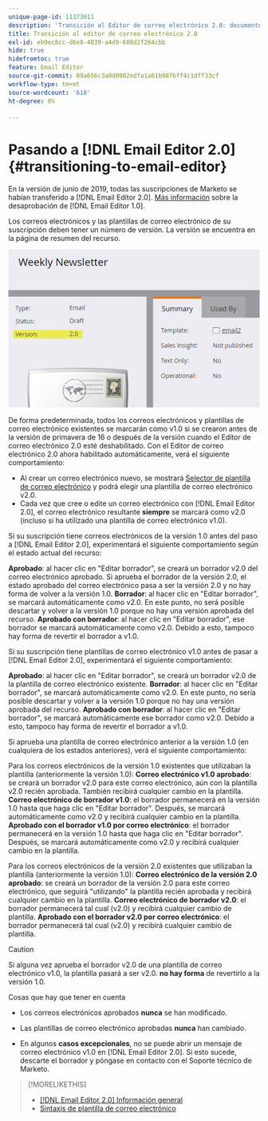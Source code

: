```yaml
---
unique-page-id: 11373011
description: 'Transición al Editor de correo electrónico 2.0: documentos de Marketo, documentación del producto'
title: Transición al editor de correo electrónico 2.0
exl-id: eb9ec8cc-d6e8-4839-a4d9-608d2f264cbb
hide: true
hidefromtoc: true
feature: Email Editor
source-git-commit: 09a656c3a0d0002edfa1a61b987bff4c1dff33cf
workflow-type: tm+mt
source-wordcount: '618'
ht-degree: 0%

---
```


# Pasando a [!DNL Email Editor 2.0] {#transitioning-to-email-editor}

En la versión de junio de 2019, todas las suscripciones de Marketo se habían transferido a [!DNL Email Editor 2.0]. [Más información](https://nation.marketo.com/docs/DOC-7038) sobre la desaprobación de [!DNL Email Editor 1.0].

Los correos electrónicos y las plantillas de correo electrónico de su suscripción deben tener un número de versión. La versión se encuentra en la página de resumen del recurso.

![](assets/five-5.png)

De forma predeterminada, todos los correos electrónicos y plantillas de correo electrónico existentes se marcarán como v1.0 si se crearon antes de la versión de primavera de 16 o después de la versión cuando el Editor de correo electrónico 2.0 esté deshabilitado. Con el Editor de correo electrónico 2.0 ahora habilitado automáticamente, verá el siguiente comportamiento:

* Al crear un correo electrónico nuevo, se mostrará [Selector de plantilla de correo electrónico](email-template-picker-overview.md) y podrá elegir una plantilla de correo electrónico v2.0.
* Cada vez que cree o edite un correo electrónico con [!DNL Email Editor 2.0], el correo electrónico resultante **siempre** se marcará como v2.0 (incluso si ha utilizado una plantilla de correo electrónico v1.0).

Si su suscripción tiene correos electrónicos de la versión 1.0 antes del paso a [!DNL Email Editor 2.0], experimentará el siguiente comportamiento según el estado actual del recurso:

**Aprobado**: al hacer clic en &quot;Editar borrador&quot;, se creará un borrador v2.0 del correo electrónico aprobado. Si aprueba el borrador de la versión 2.0, el estado aprobado del correo electrónico pasa a ser la versión 2.0 y no hay forma de volver a la versión 1.0.
**Borrador**: al hacer clic en &quot;Editar borrador&quot;, se marcará automáticamente como v2.0. En este punto, no será posible descartar y volver a la versión 1.0 porque no hay una versión aprobada del recurso.
**Aprobado con borrador**: al hacer clic en &quot;Editar borrador&quot;, ese borrador se marcará automáticamente como v2.0. Debido a esto, tampoco hay forma de revertir el borrador a v1.0.

Si su suscripción tiene plantillas de correo electrónico v1.0 antes de pasar a [!DNL Email Editor 2.0], experimentará el siguiente comportamiento:

**Aprobado**: al hacer clic en &quot;Editar borrador&quot;, se creará un borrador v2.0 de la plantilla de correo electrónico existente.
**Borrador**: al hacer clic en &quot;Editar borrador&quot;, se marcará automáticamente como v2.0. En este punto, no sería posible descartar y volver a la versión 1.0 porque no hay una versión aprobada del recurso.
**Aprobado con borrador**: al hacer clic en &quot;Editar borrador&quot;, se marcará automáticamente ese borrador como v2.0. Debido a esto, tampoco hay forma de revertir el borrador a v1.0.

Si aprueba una plantilla de correo electrónico anterior a la versión 1.0 (en cualquiera de los estados anteriores), verá el siguiente comportamiento:

Para los correos electrónicos de la versión 1.0 existentes que utilizaban la plantilla (anteriormente la versión 1.0):
**Correo electrónico v1.0 aprobado**: se creará un borrador v2.0 para este correo electrónico, aún con la plantilla v2.0 recién aprobada. También recibirá cualquier cambio en la plantilla.
**Correo electrónico de borrador v1.0**: el borrador permanecerá en la versión 1.0 hasta que haga clic en &quot;Editar borrador&quot;. Después, se marcará automáticamente como v2.0 y recibirá cualquier cambio en la plantilla.
**Aprobado con el borrador v1.0 por correo electrónico**: el borrador permanecerá en la versión 1.0 hasta que haga clic en &quot;Editar borrador&quot;. Después, se marcará automáticamente como v2.0 y recibirá cualquier cambio en la plantilla.

Para los correos electrónicos de la versión 2.0 existentes que utilizaban la plantilla (anteriormente la versión 1.0):
**Correo electrónico de la versión 2.0 aprobado**: se creará un borrador de la versión 2.0 para este correo electrónico, que seguirá &quot;utilizando&quot; la plantilla recién aprobada y recibirá cualquier cambio en la plantilla.
**Correo electrónico de borrador v2.0**: el borrador permanecerá tal cual (v2.0) y recibirá cualquier cambio de plantilla.
**Aprobado con el borrador v2.0 por correo electrónico**: el borrador permanecerá tal cual (v2.0) y recibirá cualquier cambio de plantilla.

>[!CAUTION]
>
>Si alguna vez aprueba el borrador v2.0 de una plantilla de correo electrónico v1.0, la plantilla pasará a ser v2.0. **no hay forma** de revertirlo a la versión 1.0.

Cosas que hay que tener en cuenta

* Los correos electrónicos aprobados **nunca** se han modificado.

* Las plantillas de correo electrónico aprobadas **nunca** han cambiado.

* En algunos **casos excepcionales**, no se puede abrir un mensaje de correo electrónico v1.0 en [!DNL Email Editor 2.0]. Si esto sucede, descarte el borrador y póngase en contacto con el Soporte técnico de Marketo.

>[!MORELIKETHIS]
>
>* [[!DNL Email Editor 2.0] Información general](/help/marketo/product-docs/email-marketing/general/email-editor-2/email-editor-v2-0-overview.md)
>* [Sintaxis de plantilla de correo electrónico](/help/marketo/product-docs/email-marketing/general/email-editor-2/email-template-syntax.md)
